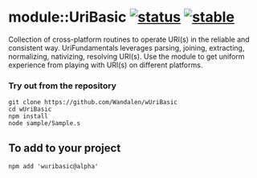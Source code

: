 # module::UriBasic [![status](https://github.com/Wandalen/wUriBasic/workflows/publish/badge.svg)](https://github.com/Wandalen/wUriBasic/actions?query=workflow%3Apublish) [![stable](https://img.shields.io/badge/stability-stable-brightgreen.svg)](https://github.com/emersion/stability-badges#stable)

Collection of cross-platform routines to operate URI(s) in the reliable and consistent way. UriFundamentals leverages parsing, joining, extracting, normalizing, nativizing, resolving URI(s). Use the module to get uniform experience from playing with URI(s) on different platforms.

### Try out from the repository
```
git clone https://github.com/Wandalen/wUriBasic
cd wUriBasic
npm install
node sample/Sample.s
```

## To add to your project
```
npm add 'wuribasic@alpha'
```
